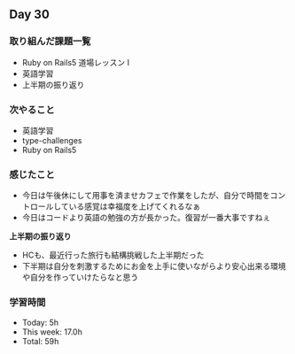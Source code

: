 ## Day 30

### 取り組んだ課題一覧
- Ruby on Rails5 道場レッスン I
- 英語学習
- 上半期の振り返り

### 次やること
- 英語学習
- type-challenges
- Ruby on Rails5

### 感じたこと
- 今日は午後休にして用事を済ませカフェで作業をしたが、自分で時間をコントロールしている感覚は幸福度を上げてくれるなぁ
- 今日はコードより英語の勉強の方が長かった。復習が一番大事ですねぇ

**上半期の振り返り**
- HCも、最近行った旅行も結構挑戦した上半期だった
- 下半期は自分を刺激するためにお金を上手に使いながらより安心出来る環境や自分を作っていけたらなと思う

### 学習時間
- Today: 5h
- This week: 17.0h
- Total: 59h 


